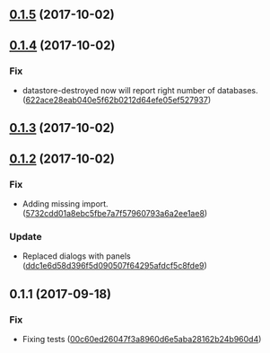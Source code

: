 <a name="0.1.5"></a>
## [0.1.5](https://github.com/advanced-rest-client/arc-data-settings-panel/compare/0.1.4...0.1.5) (2017-10-02)




<a name="0.1.4"></a>
## [0.1.4](https://github.com/advanced-rest-client/arc-data-settings-panel/compare/0.1.3...0.1.4) (2017-10-02)


### Fix

* datastore-destroyed now will report right number of databases. ([622ace28eab040e5f62b0212d64efe05ef527937](https://github.com/advanced-rest-client/arc-data-settings-panel/commit/622ace28eab040e5f62b0212d64efe05ef527937))



<a name="0.1.3"></a>
## [0.1.3](https://github.com/advanced-rest-client/arc-data-settings-panel/compare/0.1.2...0.1.3) (2017-10-02)




<a name="0.1.2"></a>
## [0.1.2](https://github.com/advanced-rest-client/arc-data-settings-panel/compare/0.1.1...0.1.2) (2017-10-02)


### Fix

* Adding missing import. ([5732cdd01a8ebc5fbe7a7f57960793a6a2ee1ae8](https://github.com/advanced-rest-client/arc-data-settings-panel/commit/5732cdd01a8ebc5fbe7a7f57960793a6a2ee1ae8))

### Update

* Replaced dialogs with panels ([ddc1e6d58d396f5d090507f64295afdcf5c8fde9](https://github.com/advanced-rest-client/arc-data-settings-panel/commit/ddc1e6d58d396f5d090507f64295afdcf5c8fde9))



<a name="0.1.1"></a>
## 0.1.1 (2017-09-18)


### Fix

* Fixing tests ([00c60ed26047f3a8960d6e5aba28162b24b960d4](https://github.com/advanced-rest-client/arc-data-settings-panel/commit/00c60ed26047f3a8960d6e5aba28162b24b960d4))



